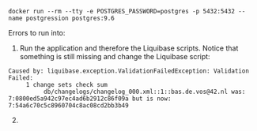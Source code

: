 


```
docker run --rm --tty -e POSTGRES_PASSWORD=postgres -p 5432:5432 --name postgression postgres:9.6
```

Errors to run into:

1. Run the application and therefore the Liquibase scripts. Notice that something is still missing and change the Liquibase script:

```
Caused by: liquibase.exception.ValidationFailedException: Validation Failed:
     1 change sets check sum
          db/changelogs/changelog_000.xml::1::bas.de.vos@42.nl was: 7:0800ed5a942c97ec4ad6b2912c86f09a but is now: 7:54a6c70c5c8960704c8ac08cd2bb3b49
```

2. 